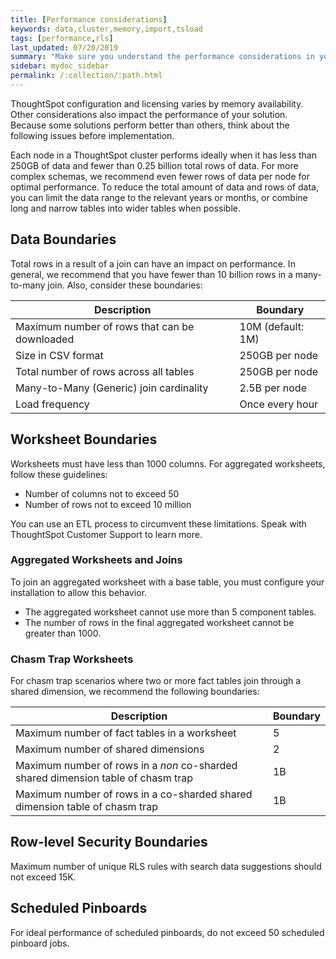 ```yaml
---
title: [Performance considerations]
keywords: data,cluster,memory,import,tsload
tags: [performance,rls]
last_updated: 07/20/2019
summary: "Make sure you understand the performance considerations in your installation."
sidebar: mydoc_sidebar
permalink: /:collection/:path.html
---
```

ThoughtSpot configuration and licensing varies by memory availability. Other considerations also impact the performance of your solution. Because some
solutions perform better than others, think about the following issues before implementation.

Each node in a ThoughtSpot cluster performs ideally when it has less than 250GB of data and fewer than 0.25 billion total rows of data. For more complex schemas, we recommend even fewer rows of data per node for optimal performance. To reduce the total amount of data and rows of data, you can
limit the data range to the relevant years or months, or combine long and narrow tables into wider tables when possible.

## Data Boundaries

Total rows in a result of a join can have an impact on performance. In general, we recommend that you have fewer than 10 billion rows in a many-to-many join. Also, consider these boundaries:

|Description |Boundary|
|-------------------------|--------------------|
|Maximum number of rows that can be downloaded | 10M (default:  1M) |
|Size in CSV format| 250GB per node|
|Total number of rows across all tables| 250GB per node|
|Many-to-Many (Generic) join cardinality|2.5B per node|
|Load frequency| Once every hour|


## Worksheet Boundaries

Worksheets must have less than 1000 columns. For aggregated worksheets, follow these guidelines:

* Number of columns not to exceed 50
* Number of rows not to exceed 10 million

You can use an ETL process to circumvent these limitations. Speak with ThoughtSpot Customer Support to learn more.

### Aggregated Worksheets and Joins

To join an aggregated worksheet with a base table, you must configure your installation to allow this behavior.
* The aggregated worksheet cannot use more than 5 component tables.
* The number of rows in the final aggregated worksheet cannot be greater than 1000.

### Chasm Trap Worksheets

For chasm trap scenarios where two or more fact tables join through a shared dimension, we recommend the following boundaries:

|Description |Boundary|
|-------------------------|--------------------|
|Maximum number of fact tables in a worksheet	|5|
|Maximum number of shared dimensions	|2|
|Maximum number of rows in a _non_ co-sharded shared dimension table of chasm trap	|1B|
|Maximum number of rows in a co-sharded shared dimension table of chasm trap	| 1B |

## Row-level Security Boundaries

Maximum number of unique RLS rules with search data suggestions should not exceed 15K.

## Scheduled Pinboards

For ideal performance of scheduled pinboards, do not exceed 50 scheduled pinboard jobs.
